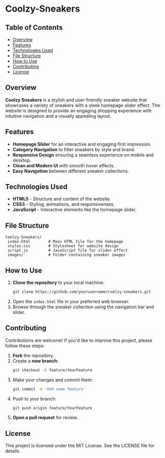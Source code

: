 # Coolzy-Sneakers

## Table of Contents

- [Overview](#overview)
- [Features](#features)
- [Technologies Used](#technologies-used)
- [File Structure](#file-structure)
- [How to Use](#how-to-use)
- [Contributing](#contributing)
- [License](#license)

## Overview

**Coolzy Sneakers** is a stylish and user-friendly sneaker website that showcases a variety of sneakers with a sleek homepage slider effect. The website is designed to provide an engaging shopping experience with intuitive navigation and a visually appealing layout.

## Features

- **Homepage Slider** for an interactive and engaging first impression.
- **Category Navigation** to filter sneakers by style and brand.
- **Responsive Design** ensuring a seamless experience on mobile and desktop.
- **Clean and Modern UI** with smooth hover effects.
- **Easy Navigation** between different sneaker collections.

## Technologies Used

- **HTML5** - Structure and content of the website.
- **CSS3** - Styling, animations, and responsiveness.
- **JavaScript** - Interactive elements like the homepage slider.

## File Structure

```
Coolzy-Sneakers/
 index.html        # Main HTML file for the homepage
 styles.css        # Stylesheet for website design
 script.js         # JavaScript file for slider effect
 images/           # Folder containing sneaker images
```

## How to Use

1. **Clone the repository** to your local machine:
   ```bash
   git clone https://github.com/yourusername/coolzy-sneakers.git
   ```
2. Open the `index.html` file in your preferred web browser.
3. Browse through the sneaker collection using the navigation bar and slider.

## Contributing

Contributions are welcome! If you'd like to improve this project, please follow these steps:

1. **Fork** the repository.
2. Create a **new branch**:
   ```bash
   git checkout -b feature/YourFeature
   ```
3. Make your changes and commit them:
   ```bash
   git commit -m 'Add some feature'
   ```
4. Push to your branch:
   ```bash
   git push origin feature/YourFeature
   ```
5. **Open a pull request** for review.

## License

This project is licensed under the MIT License. See the LICENSE file for details.

